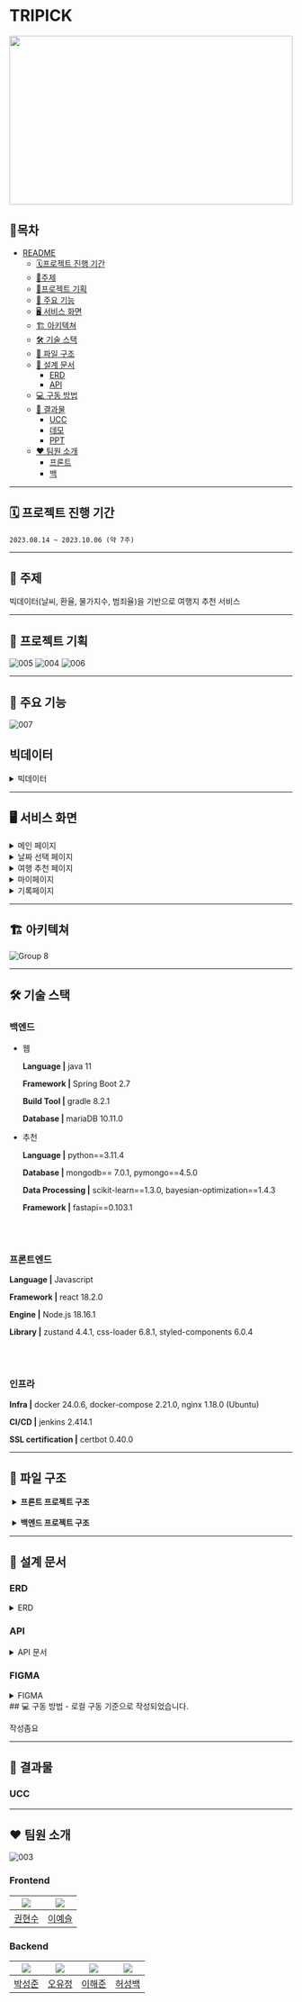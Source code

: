 # TRIPICK
<img src="https://tripickbucket.s3.ap-northeast-2.amazonaws.com/README/logo.png" width="100%" height="300px"/>


## 📖목차
- [README](#readme)
	- [🗓프로젝트 진행 기간](#-프로젝트-진행-기간)
	- [📑주제](#-주제)
	- [🎉프로젝트 기획](#-프로젝트-기획)
	- [🔑 주요 기능](#-주요-기능)
	- [🖥 서비스 화면](#-서비스-화면)
	- [🏗️ 아키텍쳐](#-아키텍쳐)
	- [🛠 기술 스택](#-기술-스택)
	- [📂 파일 구조](#-파일-구조)
	- [📝 설계 문서](#-설계-문서)
	    - [ERD](#erd)
	    - [API](#api)
	- [💻 구동 방법](#-구동-방법)
	- [💾 결과물](#-결과물)
	    - [UCC](#UCC)
	    - [데모](#데모)
	    - [PPT](#PPT)
	- [❤ 팀원 소개](#-팀원-소개)
		- [프론트](#프론트)
		- [백](#백)
<!-- <small><i><a href='http://ecotrust-canada.github.io/markdown-toc/'>Table of contents generated with markdown-toc</a></i></small> -->


---
## 🗓 프로젝트 진행 기간
`2023.08.14 ~ 2023.10.06 (약 7주)`

---
## 📑 주제
빅데이터(날씨, 환율, 물가지수, 범죄율)을 기반으로 여행지 추천 서비스 

---
## 🎉 프로젝트 기획
![005](https://github.com/yj0111/Bigdata_study/assets/118320449/4bff990e-51e0-49e1-b2dd-7b34ea4d6110)
![004](https://github.com/yj0111/Bigdata_study/assets/118320449/0ccc4387-2f9c-4100-924c-a487e8ad5cd4)
![006](https://github.com/yj0111/Bigdata_study/assets/118320449/645abeb5-742d-4803-b75e-3ecf95058d6c)

---
## 🔑 주요 기능
![007](https://github.com/yj0111/Bigdata_study/assets/118320449/0c87b547-83ba-4781-95ee-b12826cb4ffe)

## 빅데이터
<details>
<summary>빅데이터</summary>
<div markdown="1">
    <img src="https://github.com/yj0111/Bigdata_study/assets/118320449/4f52cc35-3016-4c5a-a1eb-ec395c785aaa" alt="기록페이지"/>
    <img src="https://github.com/yj0111/Bigdata_study/assets/118320449/0935c6cc-0e93-4d8e-a0ff-576e6faee687" alt="기록페이지"/>
    <img src="https://github.com/yj0111/Bigdata_study/assets/118320449/3ba4b9b5-056d-4ba3-a986-3e034cf4d9e4" alt="기록페이지"/>
    <img src="https://github.com/yj0111/Bigdata_study/assets/118320449/8885808e-16e6-47de-9228-ca5dd82c42be" alt="기록페이지"/>
    <img src="https://github.com/yj0111/Bigdata_study/assets/118320449/7adc0084-cf45-4c61-b36b-a22d08fef3b2" alt="기록페이지"/>
</div>
</details>

---
## 🖥 서비스 화면

<details>
<summary>메인 페이지</summary>
<div markdown="1">       
    <img src="https://tripickbucket.s3.ap-northeast-2.amazonaws.com/README/%EB%9E%9C%EB%94%A9%ED%8E%98%EC%9D%B4%EC%A7%80.JPG" alt="랜딩"/>
    <img src="https://tripickbucket.s3.ap-northeast-2.amazonaws.com/README/%EB%9E%9C%EB%94%A9+%EC%B6%94%EC%B2%9C1.JPG" alt="랜딩"/>
    <img src="https://tripickbucket.s3.ap-northeast-2.amazonaws.com/README/%EB%9E%9C%EB%94%A9+%EC%B6%94%EC%B2%9C2.JPG" alt="랜딩"/>
</div>
</details>

<details>
<summary>날짜 선택 페이지</summary>
<div markdown="1">       
    <img src="https://tripickbucket.s3.ap-northeast-2.amazonaws.com/README/%EB%82%A0%EC%A7%9C+%EC%84%A0%ED%83%9D+%ED%8E%98%EC%9D%B4%EC%A7%80.JPG" alt="날짜선택"/>
</div>
</details>

<details>
<summary>여행 추천 페이지</summary>
<div markdown="1">       
    <img src="https://tripickbucket.s3.ap-northeast-2.amazonaws.com/README/%EC%A2%85%ED%95%A9%EC%B6%94%EC%B2%9C.JPG" alt="종합추천"/>
    <img src="https://tripickbucket.s3.ap-northeast-2.amazonaws.com/README/%EB%82%AE%EC%9D%80%ED%99%98%EC%9C%A8.JPG" alt="낮은환율"/>
    <img src="https://tripickbucket.s3.ap-northeast-2.amazonaws.com/README/%EC%A2%8B%EC%9D%80+%EB%82%A0%EC%94%A8.JPG" alt="좋은날씨"/>
    <img src="https://tripickbucket.s3.ap-northeast-2.amazonaws.com/README/%EC%95%88%EC%A0%84%EC%A0%9C%EC%9D%BC.JPG" alt="안전제일"/>
</div>
</details>

<details>
<summary>마이페이지</summary>
<div markdown="1">       
    <img src="https://tripickbucket.s3.ap-northeast-2.amazonaws.com/README/%EB%A7%88%EC%9D%B4%ED%8E%98%EC%9D%B4%EC%A7%80.JPG" alt="매칭페이지"/>
    <img src="https://tripickbucket.s3.ap-northeast-2.amazonaws.com/README/%EB%A7%88%EC%9D%B4%ED%8E%98%EC%9D%B4%EC%A7%802.JPG" alt="매칭페이지"/>
    <img src="https://tripickbucket.s3.ap-northeast-2.amazonaws.com/README/%EB%A7%88%EC%9D%B4%ED%8E%98%EC%9D%B4%EC%A7%803.JPG" alt="매칭페이지"/>
    <img src="https://tripickbucket.s3.ap-northeast-2.amazonaws.com/README/%EB%A7%88%EC%9D%B4%ED%8E%98%EC%9D%B4%EC%A7%804.JPG" alt="매칭페이지"/>
</div>
</details>

<details>
<summary>기록페이지</summary>
<div markdown="1">
    <img src="https://tripickbucket.s3.ap-northeast-2.amazonaws.com/README/%EA%B8%B0%EB%A1%9D%ED%8E%98%EC%9D%B4%EC%A7%80.JPG" alt="기록페이지"/>
    <img src="https://tripickbucket.s3.ap-northeast-2.amazonaws.com/README/%EA%B8%B0%EB%A1%9D+%EC%84%A0%ED%83%9D.JPG" alt="기록페이지"/>
    <img src="https://tripickbucket.s3.ap-northeast-2.amazonaws.com/README/%EA%B8%B0%EB%A1%9D+%EC%83%81%EC%84%B8+%EC%A1%B0%ED%9A%8C.JPG" alt="기록페이지"/>
</div>
</details>

---
## 🏗️ 아키텍쳐

<img alt="Group 8" src="https://github.com/yj0111/Bigdata_study/assets/118320449/b674f52d-3e04-4adf-a82a-16507fe83e93" />

---
## 🛠 기술 스택
### 백엔드
- 웹

    **Language |** java 11

    **Framework |** Spring Boot 2.7

    **Build Tool |** gradle 8.2.1

    **Database |** mariaDB 10.11.0

- 추천

    **Language |** python==3.11.4

    **Database |** mongodb== 7.0.1, pymongo==4.5.0

    **Data Processing |** scikit-learn==1.3.0, bayesian-optimization==1.4.3

    **Framework |** fastapi==0.103.1

<br></br>
### 프론트엔드

**Language |** Javascript

**Framework |** react 18.2.0
    
**Engine |** Node.js 18.16.1
    
**Library |** zustand 4.4.1, css-loader 6.8.1, styled-components 6.0.4

<br></br>
### 인프라

**Infra |** docker 24.0.6, docker-compose 2.21.0, nginx 1.18.0 (Ubuntu)

**CI/CD |** jenkins 2.414.1

**SSL certification |** certbot 0.40.0

</details>

---
## 📂 파일 구조

<details  style="margin-left: 5px;">
<summary><b>프론트 프로젝트 구조</b></summary>
<div>

```
📦 src
│  ├─ 📂 api
│  ├─ 📂asset
│  │  └─ 📂images
│  ├─ 📂components
│  │  ├─ 📂common
│  │  ├─ 📂diary
│  │  ├─ 📜index.js
│  │  ├─ 📂landing
│  │  ├─ 📂layout
│  │  ├─ 📂mypage
│  │  ├─ 📂preview
│  │  └─ 📂recommend
│  ├─ 📂hooks
│  ├─ 📂pages
│  │  ├─ 📂cart
│  │  ├─ 📂common
│  │  ├─ 📂detail
│  │  ├─ 📂diary
│  │  ├─ 📜index.js
│  │  ├─ 📂landing
│  │  ├─ 📂mbti
│  │  ├─ 📂mypage
│  │  └─ 📂recommend
│  ├─ 📂style
│  └─ 📂utils
│     ├─ index.js
│     ├─ utilsApi.js
│     └─ utilsConstant.js
│  ├─ 📜App.js
└─ └─ 📜index.js
```

</div>
</details>
<br>
<details  style="margin-left: 5px;">
<summary><b>백엔드 프로젝트 구조</b></summary>
<div>

```
📦tripick
 └─ 📂mz
   ├─ 📂common
   │  ├─ 📂config
   │  ├─ 📂entity
   │  ├─ 📂error
   │  ├─ 📂jwt
   │  └─ 📂response
   ├─ 📂member
   │  ├─ 📂controller
   │  ├─ 📂dto
   │  │  ├─ 📂request
   │  │  └─ 📂response
   │  ├─ 📂entity
   │  ├─ 📂mapper
   │  ├─ 📂repository
   │  └─ 📂service
   │     └─ 📂implement
   ├─ 📂record
   │  ├─ 📂controller
   │  ├─ 📂dto
   │  │  ├─ 📂request
   │  │  └─ 📂response
   │  ├─ 📂entity
   │  ├─ 📂mapper
   │  ├─ 📂repository
   │  └─ 📂service
   │     └─ 📂implement
   ├─ 📂trip
   │  ├─ 📂controller
   │  ├─ 📂dto
   │  │  ├─ 📂request
   │  │  └─ 📂response
   │  ├─ 📂entity
   │  ├─ 📂mapper
   │  ├─ 📂repository
   │  └─ 📂service
   │     └─ 📂implement
   └─ 📜TripickApplication.java
```

```
📦FASTAPI
└─📂app
  ├─📜dp.py
  ├─📜dummy.py
  ├─📜main.py
  └─📜recommendation.py
📂Dockerfile
📜requirements.txt
```
</div>
</details>


---
## 📝 설계 문서

### ERD
<details>
<summary>ERD</summary>
<div markdown="1">       
    <img src="https://hackmd.io/_uploads/SJKl2Mj32.png" alt="ERD 페이지"/>
</div>
</details>


### API
<details>
<summary>API 문서</summary>
<div markdown="1">       
    <img src="https://github.com/yj0111/Bigdata_study/assets/118320449/11a0909c-6234-46cf-8eba-7d3dfd0dafa8" alt="전체 문서 페이지"/>
</div>
</details>


### FIGMA
<details>
<summary>FIGMA</summary>
<div markdown="1">       
    <img src="" alt="피그마 페이지"/>
</div>
</details> 
## 💻 구동 방법
- 로컬 구동 기준으로 작성되었습니다.

작성좀요 

---
## 💾 결과물
    

### UCC

---
## ❤ 팀원 소개
![003](https://github.com/yj0111/Bigdata_study/assets/118320449/fe9c8894-de96-4f07-828e-ffa864ce62e0)

### Frontend
|![](https://github.com/yj0111/Bigdata_study/assets/118320449/908fa1c8-21bb-416f-a0fb-11b9edc2f45e)|![](https://github.com/yj0111/Bigdata_study/assets/118320449/b4279870-9d36-4cca-a51d-ff1935f990cd)|
|:---------:|:--------:|
| [권현수](https://github.com/Runsoo)| [이예슬](https://github.com/dontk1llme)|

### Backend

|![](https://github.com/yj0111/Bigdata_study/assets/118320449/b726f225-58dc-41ee-a310-51b166ea0ef0)|![](https://github.com/yj0111/Bigdata_study/assets/118320449/3f76c50c-e31f-40ba-80f3-7c5da81527b0)| ![](https://github.com/yj0111/Bigdata_study/assets/118320449/0170e496-a230-49c9-842e-39c5a6b0ea9e)| ![](https://github.com/yj0111/Bigdata_study/assets/118320449/9fcc353f-cc2f-4e67-ac00-0810c5194591)|
|:---------:|:--------:|:---------:|:--------:|
| [박성준](https://github.com/tjdwnsmm)| [오유정](https://github.com/yj0111) | [이해준](https://github.com/haegod)| [허성백](https://github.com/sungbaekheo) |
